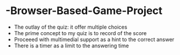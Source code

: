 # -Browser-Based-Game-Project
* The outlay of the quiz: it offer multiple choices
* The prime concept to my quiz is to record of the score
* Proceeed with multimedial support as a hint to the correct answer
* There is a timer as a limit to the answering time